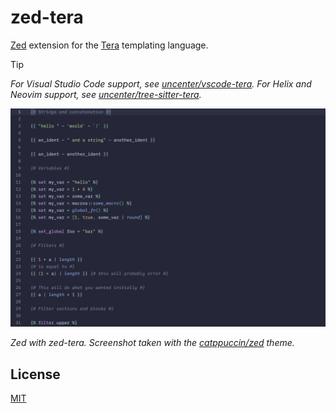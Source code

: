 # zed-tera

[Zed](https://github.com/zed-industries/zed) extension for the [Tera](https://keats.github.io/tera/) templating language.

> [!TIP]
> *For Visual Studio Code support, see [uncenter/vscode-tera](https://github.com/uncenter/vscode-tera). For Helix and Neovim support, see [uncenter/tree-sitter-tera](https://github.com/uncenter/tree-sitter-tera).*

![Screenshot of highlighted sample Tera code in Zed with the zed-tera extension installed](./assets/preview.png)

_Zed with zed-tera. Screenshot taken with the [catppuccin/zed](https://github.com/catppuccin/zed) theme._

## License

[MIT](LICENSE)
